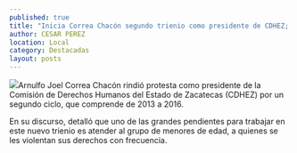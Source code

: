 ```yaml
---
published: true
title: "Inicia Correa Chacón segundo trienio como presidente de CDHEZ; menores de edad, entre los grandes pendientes"
author: CESAR PEREZ
location: Local
category: Destacadas
layout: posts
---
```


![](http://i.imgur.com/mogLRPjm.jpg)Arnulfo Joel Correa Chacón rindió protesta como presidente de la Comisión de Derechos Humanos del Estado de Zacatecas (CDHEZ) por un segundo ciclo, que comprende de 2013 a 2016. 

En su discurso, detalló que uno de las grandes pendientes para trabajar en este nuevo trienio es atender al grupo de menores de edad, a quienes se les violentan sus derechos con frecuencia.

